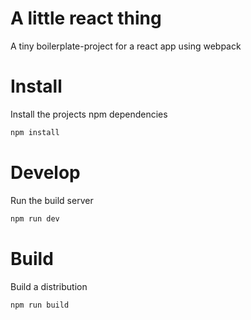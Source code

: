 A little react thing
=======

A tiny boilerplate-project for a react app using webpack

Install
======

Install the projects npm dependencies

```sh
npm install
```


Develop
======

Run the build server

```sh
npm run dev
```

Build
======

Build a distribution

```sh
npm run build
```
